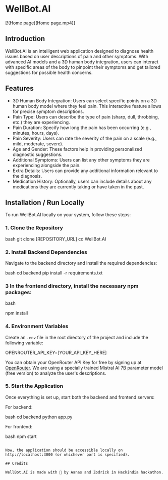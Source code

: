 # WellBot.AI

[!(Home page)(Home page.mp4)]

## Introduction

WellBot.AI is an intelligent web application designed to diagnose health issues based on user descriptions of pain and other symptoms. With advanced AI models and a 3D human body integration, users can interact with specific areas of the body to pinpoint their symptoms and get tailored suggestions for possible health concerns.

## Features

* 3D Human Body Integration: Users can select specific points on a 3D human body model where they feel pain. This interactive feature allows for precise symptom descriptions.
* Pain Type: Users can describe the type of pain (sharp, dull, throbbing, etc.) they are experiencing.
* Pain Duration: Specify how long the pain has been occurring (e.g., minutes, hours, days).
* Pain Severity: Users can rate the severity of the pain on a scale (e.g., mild, moderate, severe).
* Age and Gender: These factors help in providing personalized diagnostic suggestions.
* Additional Symptoms: Users can list any other symptoms they are experiencing alongside the pain.
* Extra Details: Users can provide any additional information relevant to the diagnosis.
* Medication History: Optionally, users can include details about any medications they are currently taking or have taken in the past.

## Installation / Run Locally

To run WellBot.AI locally on your system, follow these steps:

### 1. Clone the Repository

bash
git clone [REPOSITORY_URL]
cd WellBot.AI


### 2. Install Backend Dependencies

Navigate to the backend directory and install the required dependencies:

bash
cd backend
pip install -r requirements.txt


### 3 In the frontend directory, install the necessary npm packages:

bash

npm install

### 4. Environment Variables

Create an `.env` file in the root directory of the project and include the following variable:


OPENROUTER_API_KEY=[YOUR_API_KEY_HERE]


You can obtain your OpenRouter API Key for free by signing up at [OpenRouter](https://openrouter.ai/). We are using a specially trained Mistral AI 7B parameter model (free version) to analyze the user's descriptions.

### 5. Start the Application

Once everything is set up, start both the backend and frontend servers:

For backend:

bash
cd backend
python app.py


For frontend:

bash
npm start
```

Now, the application should be accessible locally on http://localhost:3000 (or whichever port is specified).

## Credits

WellBot.AI is made with 💖 by Aanas and Zodrick in Hackindia hackathon.
